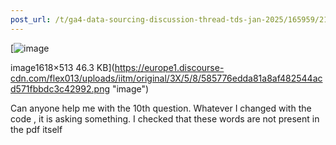 ```yaml
---
post_url: /t/ga4-data-sourcing-discussion-thread-tds-jan-2025/165959/212
---
```

[![image](https://europe1.discourse-cdn.com/flex013/uploads/iitm/optimized/3X/5/8/585776edda81a8af482544acd571fbbdc3c42992_2_690x218.png)

image1618×513 46.3 KB](https://europe1.discourse-cdn.com/flex013/uploads/iitm/original/3X/5/8/585776edda81a8af482544acd571fbbdc3c42992.png "image")

  
Can anyone help me with the 10th question. Whatever I changed with the code , it is asking something. I checked that these words are not present in the pdf itself